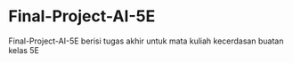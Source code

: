 # Final-Project-AI-5E
Final-Project-AI-5E berisi tugas akhir untuk mata kuliah kecerdasan buatan kelas 5E
